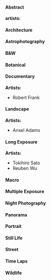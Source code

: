 #### Abstract
__artists:__

#### Architecture  

#### Astrophotography  

#### B&W  

#### Botanical  

#### Documentary  
__Artists:__
* Robert Frank

#### Landscape  
__Artists:__
* Ansel Adams

#### Long Exposure  
__Artists:__
* Tokihiro Sato
* Reuben Wu

#### Macro  

#### Multiple Exposure  

#### Night Photography  

#### Panorama  

#### Portrait  

#### Still Life  

#### Street  

#### Time Laps  

#### Wildlife  

